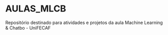 # AULAS_MLCB
Repositório destinado para atividades e projetos da aula Machine Learning &amp; Chatbo - UniFECAF
